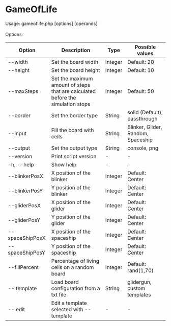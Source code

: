 # GameOfLife

Usage: gameoflife.php [options] [operands]  <br /><br />
Options:  <br />

| Option              | Description             | Type | Possible values |
| ------------------- | ----------------------- | ---- | --------------- |
| --width <arg>       | Set the board width     | Integer | Default: 20 |
| --height <arg>      | Set the board height    | Integer | Default: 10  |
| --maxSteps <arg>    | Set the maximum amount of steps that are calculated before the simulation stops | Integer | Default: 50 |
| --border <arg>      | Set the border type     | String | solid (Default), passthrough |
| --input <arg>       | Fill the board with cells  | String | Blinker, Glider, Random, Spaceship |
| --output <arg>      | Set the output type  | String | console, png |
| --version           | Print script version  | - | - |
| -h, --help          | Show help  | - | - |
| --blinkerPosX <arg> | X position of the blinker  | Integer | Default: Center |
| --blinkerPosY <arg> | Y position of the blinker  | Integer | Default: Center |
| --gliderPosX <arg>  | X position of the glider   | Integer | Default: Center |
| --gliderPosY <arg>  | Y position of the glider   | Integer | Default: Center |
| --spaceShipPosX <arg> | X position of the spaceship | Integer | Default: Center |
| --spaceShipPosY <arg> | Y position of the spaceship | Integer | Default: Center |
| --fillPercent <arg> | Percentage of living cells on a random board  | Integer | Default: rand(1,70) |
| -- template <arg>   | Load board configuration from a txt file | String | glidergun, custom templates|
| -- edit             | Edit a template selected with --template | - | - |